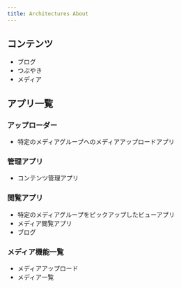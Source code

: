 ```yaml
---
title: Architectures About
---
```


## コンテンツ

- ブログ
- つぶやき
- メディア

## アプリ一覧

### アップローダー
- 特定のメディアグループへのメディアアップロードアプリ

### 管理アプリ
- コンテンツ管理アプリ

### 閲覧アプリ
- 特定のメディアグループをピックアップしたビューアプリ
- メディア閲覧アプリ
- ブログ

### メディア機能一覧

- メディアアップロード
- メディア一覧
